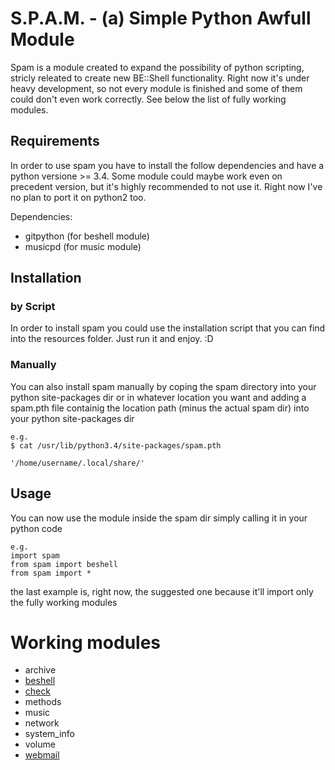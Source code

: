 # S.P.A.M. - (a) Simple Python Awfull Module

Spam is a module created to expand the possibility of python scripting, stricly releated to create new BE::Shell
functionality. Right now it's under heavy development, so not every module is finished and some of them could don't even
work correctly. See below the list of fully working modules.

## Requirements
In order to use spam you have to install the follow dependencies and have a python versione >= 3.4.
Some module could maybe work even on precedent version, but it's highly recommended to not use it.
Right now I've no plan to port it on python2 too.

Dependencies:
* gitpython   (for beshell module)
* musicpd (for music module)

## Installation

### by Script
In order to install spam you could use the installation script that you can find into the resources folder. Just run it
and enjoy. :D

### Manually
You can also install spam manually by coping the spam directory into your python site-packages dir or in whatever 
location you want and adding a spam.pth file containig the location path (minus the actual spam dir) into your python 
site-packages dir

    e.g.
    $ cat /usr/lib/python3.4/site-packages/spam.pth
    
    '/home/username/.local/share/'

## Usage
You can now use the module inside the spam dir simply calling it in your python code

    e.g.
    import spam
    from spam import beshell
    from spam import *

the last example is, right now, the suggested one because it'll import only the fully working modules

# Working modules
* archive
* [beshell](https://github.com/ParanoidNemo/spam/wiki/beshell)
* [check](https://github.com/ParanoidNemo/spam/wiki/check)
* methods
* music
* network
* system_info
* volume
* [webmail](https://github.com/ParanoidNemo/spam/wiki/webmail)
